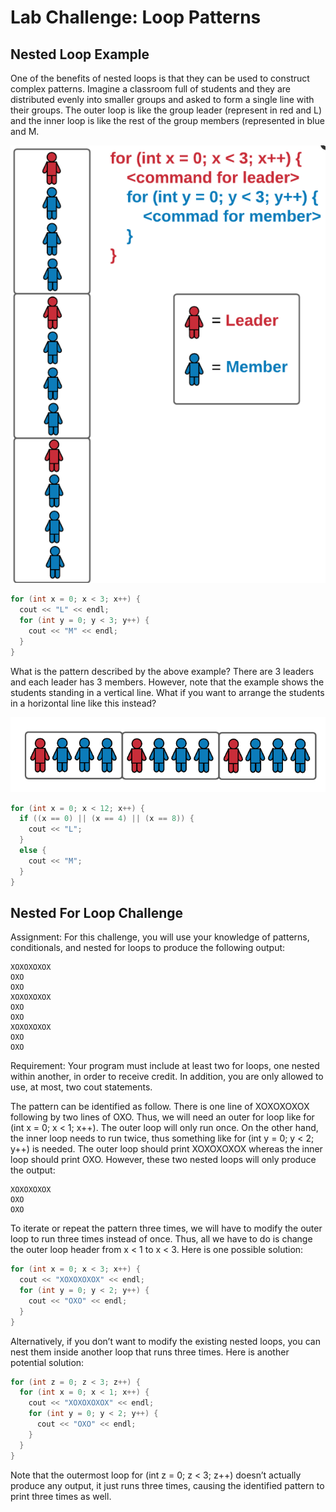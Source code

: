 # Lab Challenge: Loop Patterns
## Nested Loop Example
One of the benefits of nested loops is that they can be used to construct complex patterns. Imagine a classroom full of students and they are distributed evenly into smaller groups and asked to form a single line with their groups. The outer loop is like the group leader (represent in red and L) and the inner loop is like the rest of the group members (represented in blue and M.

![Loop Pattern](_assets/looppattern.png)

```cpp
for (int x = 0; x < 3; x++) {
  cout << "L" << endl;
  for (int y = 0; y < 3; y++) {
    cout << "M" << endl;
  }
}
```

What is the pattern described by the above example? There are 3 leaders and each leader has 3 members. However, note that the example shows the students standing in a vertical line. What if you want to arrange the students in a horizontal line like this instead?

![Horizontal line](_assets/pattern-horizon.png)

```cpp
for (int x = 0; x < 12; x++) {
  if ((x == 0) || (x == 4) || (x == 8)) {
    cout << "L";
  }
  else {
    cout << "M";
  }
}
```

## Nested For Loop Challenge
Assignment:
For this challenge, you will use your knowledge of patterns, conditionals, and nested for loops to produce the following output:
```
XOXOXOXOX
OXO
OXO
XOXOXOXOX
OXO
OXO
XOXOXOXOX
OXO
OXO
```
Requirement:
Your program must include at least two for loops, one nested within another, in order to receive credit. In addition, you are only allowed to use, at most, two cout statements.

The pattern can be identified as follow. There is one line of XOXOXOXOX following by two lines of OXO. Thus, we will need an outer for loop like for (int x = 0; x < 1; x++). The outer loop will only run once. On the other hand, the inner loop needs to run twice, thus something like for (int y = 0; y < 2; y++) is needed. The outer loop should print XOXOXOXOX whereas the inner loop should print OXO. However, these two nested loops will only produce the output:

```
XOXOXOXOX
OXO
OXO
```

To iterate or repeat the pattern three times, we will have to modify the outer loop to run three times instead of once. Thus, all we have to do is change the outer loop header from x < 1 to x < 3. Here is one possible solution:

```cpp
for (int x = 0; x < 3; x++) {
  cout << "XOXOXOXOX" << endl;
  for (int y = 0; y < 2; y++) {
    cout << "OXO" << endl;
  }
}
```

Alternatively, if you don’t want to modify the existing nested loops, you can nest them inside another loop that runs three times. Here is another potential solution:

```cpp
for (int z = 0; z < 3; z++) {
  for (int x = 0; x < 1; x++) {
    cout << "XOXOXOXOX" << endl;
    for (int y = 0; y < 2; y++) {
      cout << "OXO" << endl;
    }
  }
}
```

Note that the outermost loop for (int z = 0; z < 3; z++) doesn’t actually produce any output, it just runs three times, causing the identified pattern to print three times as well.